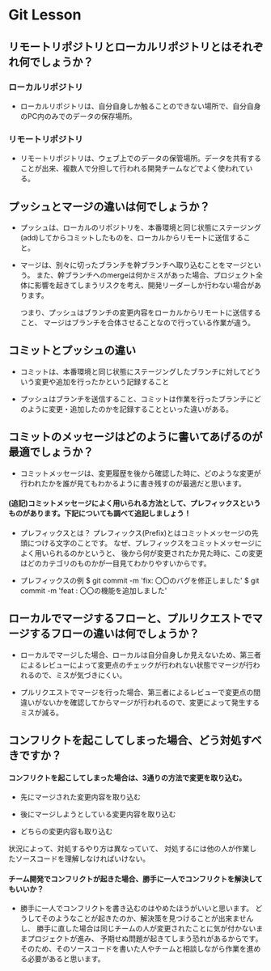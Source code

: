 # Git Lesson

## リモートリポジトリとローカルリポジトリとはそれぞれ何でしょうか？

### ローカルリポジトリ
- ローカルリポジトリは、自分自身しか触ることのできない場所で、自分自身のPC内のみでのデータの保存場所。

### リモートリポジトリ
- リモートリポジトリは、ウェブ上でのデータの保管場所。データを共有することが出来、複数人で分担して行われる開発チームなどでよく使われている。

## プッシュとマージの違いは何でしょうか？

- プッシュは、ローカルのリポジトリを、本番環境と同じ状態にステージング(add)してからコミットしたものを、ローカルからリモートに送信すること。

- マージは、別々に切ったブランチを幹ブランチへ取り込むことをマージという。
  また、幹ブランチへのmergeは何かミスがあった場合、プロジェクト全体に影響を起きてしまうリスクを考え、開発リーダーしか行わない場合があります。

  つまり、プッシュはブランチの変更内容をローカルからリモートに送信すること、
  マージはブランチを合体させることなので行っている作業が違う。

## コミットとプッシュの違い
- コミットは、本番環境と同じ状態にステージングしたブランチに対してどういう変更や追加を行ったかという記録すること

- プッシュはブランチを送信すること、コミットは作業を行ったブランチにどのように変更・追加したのかを記録することといった違いがある。

## コミットのメッセージはどのように書いてあげるのが最適でしょうか？
- コミットメッセージは、変更履歴を後から確認した時に、どのような変更が行われたかを誰が見てもわかるように書き残すのが最適だと思います。

#### (追記)コミットメッセージによく用いられる方法として、プレフィックスというものがあります。下記についても調べて追記しましょう！
- プレフィックスとは？
プレフィックス(Prefix)とはコミットメッセージの先頭につける文字のことです。
なぜ、プレフィックスをコミットメッセージによく用いられるのかというと、
後から何が変更されたか見た時に、この変更はどのカテゴリのものかが一目見てわかりやすいからです。

- プレフィックスの例
$ git commit -m 'fix: 〇〇のバグを修正しました'
$ git commit -m 'feat : 〇〇の機能を追加しました'

## ローカルでマージするフローと、プルリクエストでマージするフローの違いは何でしょうか？

- ローカルでマージした場合、ローカルは自分自身しか見えないため、第三者によるレビューによって変更点のチェックが行われない状態でマージが行われるので、ミスが気づきにくい。

- プルリクエストでマージを行った場合、第三者によるレビューで変更点の間違いがないかを確認してからマージが行われるので、変更によって発生するミスが減る。


## コンフリクトを起こしてしまった場合、どう対処すべきですか？
#### コンフリクトを起こしてしまった場合は、3通りの方法で変更を取り込む。

- 先にマージされた変更内容を取り込む

- 後にマージしようとしている変更内容を取り込む

- どちらの変更内容も取り込む

状況によって、対処するやり方は異なっていて、
対処するには他の人が作業したソースコードを理解しなければいけない。

#### チーム開発でコンフリクトが起きた場合、勝手に一人でコンフリクトを解決してもいいか？
- 勝手に一人でコンフリクトを書き込むのはやめたほうがいいと思います。
どうしてそのようなことが起きたのか、解決策を見つけることが出来ませんし、
勝手に直した場合は同じチームの人が変更されたことに気が付かないままプロジェクトが進み、
予期せぬ問題が起きてしまう恐れがあるからです。
そのため、そのソースコードを書いた人やチームと相談しながら作業を進める必要があると思います。